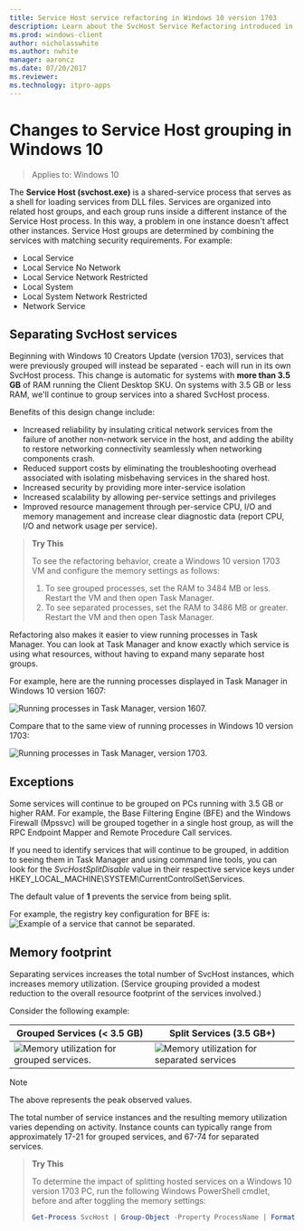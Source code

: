 ```yaml
---
title: Service Host service refactoring in Windows 10 version 1703
description: Learn about the SvcHost Service Refactoring introduced in Windows 10 version 1703.
ms.prod: windows-client
author: nicholasswhite
ms.author: nwhite
manager: aaroncz
ms.date: 07/20/2017
ms.reviewer: 
ms.technology: itpro-apps
---
```


# Changes to Service Host grouping in Windows 10

> Applies to: Windows 10

The **Service Host (svchost.exe)** is a shared-service process that serves as a shell for loading services from DLL files. Services are organized into related host groups, and each group runs inside a different instance of the Service Host process. In this way, a problem in one instance doesn't affect other instances. Service Host groups are determined by combining the services with matching security requirements. For example:

* Local Service
* Local Service No Network
* Local Service Network Restricted
* Local System
* Local System Network Restricted 
* Network Service

## Separating SvcHost services

Beginning with Windows 10 Creators Update (version 1703), services that were previously grouped will instead be separated - each will run in its own SvcHost process. This change is automatic for systems with **more than 3.5 GB** of RAM running the Client Desktop SKU. On systems with 3.5 GB or less RAM, we'll continue to group services into a shared SvcHost process. 

Benefits of this design change include:

* Increased reliability by insulating critical network services from the failure of another non-network service in the host, and adding the ability to restore networking connectivity seamlessly when networking components crash.
* Reduced support costs by eliminating the troubleshooting overhead associated with isolating misbehaving services in the shared host.
* Increased security by providing more inter-service isolation 
* Increased scalability by allowing per-service settings and privileges 
* Improved resource management through per-service CPU, I/O and memory management and increase clear diagnostic data (report CPU, I/O and network usage per service).

>**Try This**
>
> To see the refactoring behavior, create a Windows 10 version 1703 VM and configure the memory settings as follows:
> 1. To see grouped processes, set the RAM to 3484 MB or less. Restart the VM and then open Task Manager.
> 2. To see separated processes, set the RAM to 3486 MB or greater. Restart the VM and then open Task Manager.


Refactoring also makes it easier to view running processes in Task Manager. You can look at Task Manager and know exactly which service is using what resources, without having to expand many separate host groups.

For example, here are the running processes displayed in Task Manager in Windows 10 version 1607:

![Running processes in Task Manager, version 1607.](media/svchost-grouped-processes.png) 
  
Compare that to the same view of running processes in Windows 10 version 1703:

![Running processes in Task Manager, version 1703.](media/svchost-separated-processes.png)
  
 


## Exceptions
Some services will continue to be grouped on PCs running with 3.5 GB or higher RAM. For example, the Base Filtering Engine (BFE) and the Windows Firewall (Mpssvc) will be grouped together in a single host group, as will the RPC Endpoint Mapper and Remote Procedure Call services.

If you need to identify services that will continue to be grouped, in addition to seeing them in Task Manager and using command line tools, you can look for the *SvcHostSplitDisable* value in their respective service keys under 
HKEY_LOCAL_MACHINE\SYSTEM\CurrentControlSet\Services.

The default value of **1** prevents the service from being split.

For example, the registry key configuration for BFE is:
![Example of a service that cannot be separated.](media/svchost-separation-disabled.png)

## Memory footprint

Separating services increases the total number of SvcHost instances, which increases memory utilization. (Service grouping provided a modest reduction to the overall resource footprint of the services involved.) 

Consider the following example:


|Grouped Services (< 3.5 GB) | Split Services (3.5 GB+)
|--------------------------------------- | ------------------------------------------ | 
|![Memory utilization for grouped services.](media/svchost-grouped-utilization.png)   |![Memory utilization for separated services](media/svchost-separated-utilization.png)       |

> [!NOTE]
> The above represents the peak observed values.

The total number of service instances and the resulting memory utilization varies depending on activity. Instance counts can typically range from approximately 17-21 for grouped services, and 67-74 for separated services. 

> **Try This**
>
>To determine the impact of splitting hosted services on a Windows 10 version 1703 PC, run the following Windows PowerShell cmdlet, before and after toggling the memory settings:
>
> ```powershell
> Get-Process SvcHost | Group-Object -Property ProcessName | Format-Table Name, Count, @{n='Mem (KB)';e={'{0:N0}' -f (($_.Group|Measure-Object WorkingSet -Sum).Sum / 1KB)};a='right'} -AutoSize
>```

